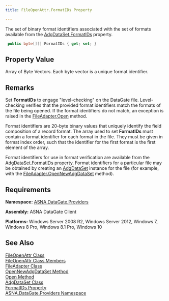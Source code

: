 ```yaml
---
title: FileOpenAttr.FormatIDs Property

---
```


The set of binary format identifiers associated with the set of formats available from the [AdgDataSet.FormatIDs](adg-dataset-class-formatids-property.html) property.

```cs
 public byte[][] FormatIDs { get; set; }
```

## Property Value

Array of Byte Vectors. Each byte vector is a unique format identifier.
## Remarks

Set **FormatIDs** to engage "level-checking" on the DataGate file. Level-checking verifies that the provided format identifiers match the formats of the file being opened. If the format identifiers do not match, an exception is raised in the [FileAdapter.Open](file-adapter-class-open-method.html) method.

Format identifiers are 20-byte binary values that uniquely identify the field composition of a record format. The array used to set **FormatIDs** must contain a format identifier for each format in the file. They must be given in format index order, such that the identifier for the first format is the first element of the array.

Format identifiers for use in format verification are available from the [AdgDataSet.FormatIDs](adg-dataset-class-formatids-property.html) property. Format identifiers for a particular file may be obtained by creating an [AdgDataSet](adg-dataset-class.html) instance for the file (for example, with the [ FileAdapter.OpenNewAdgDataSet](file-adapter-class-open-new-adg-dataset-method.html) method).
## Requirements

**Namespace:** [ ASNA.DataGate.Providers](datagate-providers-namespace.html) 

**Assembly:** ASNA DataGate Client

**Platforms:** Windows Server 2008 R2, Windows Server 2012, Windows 7, Windows 8 Pro, Windows 8.1 Pro, Windows 10
## See Also


[FileOpenAttr Class](file-open-attr-class.html)
      <br />
[FileOpenAttr Class Members](file-open-attr-class-members.html)
      <br />
[FileAdapter Class](file-adapter-class.html)
      <br />
[OpenNewAdgDataSet Method](file-adapter-class-open-new-adg-dataset-method.html)
      <br />
[Open Method](file-adapter-class-open-method.html)
      <br />
[AdgDataSet Class](adg-dataset-class.html)
      <br />
[FormatIDs Property](adg-dataset-class-formatids-property.html)
      <br />
[ASNA.DataGate.Providers Namespace](datagate-providers-namespace.html)

